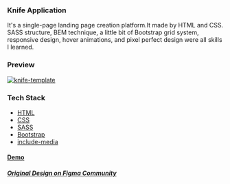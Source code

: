 ### Knife Application  
It's a single-page landing page creation platform.It made by HTML and CSS. SASS structure, BEM technique, a little bit of Bootstrap grid system, responsive design, hover animations, and pixel perfect design were all skills I learned.

### Preview
<a href="https://ibb.co/NY1TS87"><img src="https://i.ibb.co/7ygk4wb/knife-template.png" alt="knife-template" border="0"></a>    

### Tech Stack
* [HTML](https://html.spec.whatwg.org/)  
* [CSS](https://developer.mozilla.org/en-US/docs/Web/CSS)  
* [SASS](https://sass-lang.com/)  
* [Bootstrap](https://getbootstrap.com/)  
* [include-media](https://github.com/eduardoboucas/include-media)  
#### [Demo](https://knife-application.vercel.app/)
##### [Original Design on Figma Community](https://www.figma.com/file/9hHMgCNj6mKCQ7K4CmNpXj/Knife-Application---Mobile-App-Landing-Page-Template-by-PanoplyStore)
<br>

